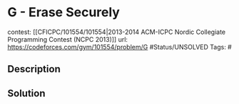 # G - Erase Securely

contest: [[CFICPC/101554/101554|2013-2014 ACM-ICPC Nordic Collegiate Programming Contest (NCPC 2013)]]
url: https://codeforces.com/gym/101554/problem/G
#Status/UNSOLVED
Tags: #

## Description

## Solution

